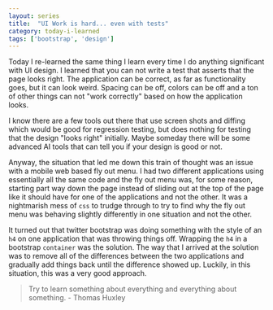 ```yaml
---
layout: series
title:  "UI Work is hard... even with tests"
category: today-i-learned
tags: ['bootstrap', 'design']
---
```


Today I re-learned the same thing I learn every time I do anything significant with UI design. I learned that you can not write a test that asserts that the page looks right. The application can be correct, as far as functionality goes, but it can look weird. Spacing can be off, colors can be off and a ton of other things can not "work correctly" based on how the application looks.

I know there are a few tools out there that use screen shots and diffing which would be good for regression testing, but does nothing for testing that the design "looks right" initially. Maybe someday there will be some advanced AI tools that can tell you if your design is good or not.

Anyway, the situation that led me down this train of thought was an issue with a mobile web based fly out menu. I had two different applications using essentially all the same code and the fly out menu was, for some reason, starting part way down the page instead of sliding out at the top of the page like it should have for one of the applications and not the other. It was a nightmarish mess of `css` to trudge through to try to find why the fly out menu was behaving slightly differently in one situation and not the other.

It turned out that twitter bootstrap was doing something with the style of an `h4` on one application that was throwing things off. Wrapping the `h4` in a bootstrap `container` was the solution. The way that I arrived at the solution was to remove all of the differences between the two applications and gradually add things back until the difference showed up. Luckily, in this situation, this was a very good approach.

> Try to learn something about everything and everything about something. - Thomas Huxley
